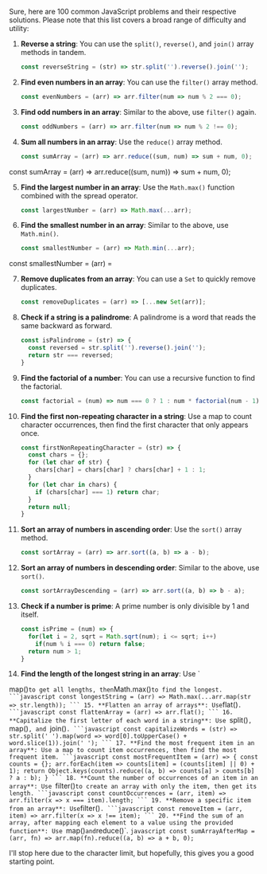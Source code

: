 Sure, here are 100 common JavaScript problems and their respective solutions. Please note that this list covers a broad range of difficulty and utility:

1. **Reverse a string**: You can use the `split()`, `reverse()`, and `join()` array methods in tandem.
    ```javascript
    const reverseString = (str) => str.split('').reverse().join('');
    ```
2. **Find even numbers in an array**: You can use the `filter()` array method.
    ```javascript
    const evenNumbers = (arr) => arr.filter(num => num % 2 === 0);
    ```
3. **Find odd numbers in an array**: Similar to the above, use `filter()` again.
    ```javascript
    const oddNumbers = (arr) => arr.filter(num => num % 2 !== 0);
    ```
4. **Sum all numbers in an array**: Use the `reduce()` array method.
    ```javascript
    const sumArray = (arr) => arr.reduce((sum, num) => sum + num, 0);
    ```
const sumArray = (arr) => arr.reduce((sum, num)) => sum + num, 0); 


5. **Find the largest number in an array**: Use the `Math.max()` function combined with the spread operator.
    ```javascript
    const largestNumber = (arr) => Math.max(...arr);
    ```



6. **Find the smallest number in an array**: Similar to the above, use `Math.min()`.
    ```javascript
    const smallestNumber = (arr) => Math.min(...arr);
    ```

const smallestNumber = (arr) =

7. **Remove duplicates from an array**: You can use a `Set` to quickly remove duplicates.
    ```javascript
    const removeDuplicates = (arr) => [...new Set(arr)];
    ```




8. **Check if a string is a palindrome**: A palindrome is a word that reads the same backward as forward.
    ```javascript
    const isPalindrome = (str) => {
      const reversed = str.split('').reverse().join('');
      return str === reversed;
    }
    ```




9. **Find the factorial of a number**: You can use a recursive function to find the factorial.
    ```javascript
    const factorial = (num) => num === 0 ? 1 : num * factorial(num - 1);
    ```
10. **Find the first non-repeating character in a string**: Use a map to count character occurrences, then find the first character that only appears once.
    ```javascript
    const firstNonRepeatingCharacter = (str) => {
      const chars = {};
      for (let char of str) {
        chars[char] = chars[char] ? chars[char] + 1 : 1;
      }
      for (let char in chars) {
        if (chars[char] === 1) return char;
      }
      return null;
    }
    ```
11. **Sort an array of numbers in ascending order**: Use the `sort()` array method.
    ```javascript
    const sortArray = (arr) => arr.sort((a, b) => a - b);
    ```
12. **Sort an array of numbers in descending order**: Similar to the above, use `sort()`.
    ```javascript
    const sortArrayDescending = (arr) => arr.sort((a, b) => b - a);
    ```
13. **Check if a number is prime**: A prime number is only divisible by 1 and itself.
    ```javascript
    const isPrime = (num) => {
      for(let i = 2, sqrt = Math.sqrt(num); i <= sqrt; i++)
        if(num % i === 0) return false; 
      return num > 1;
    }
    ```
14. **Find the length of the longest string in an array**: Use `

map()` to get all lengths, then `Math.max()` to find the longest.
    ```javascript
    const longestString = (arr) => Math.max(...arr.map(str => str.length));
    ```
15. **Flatten an array of arrays**: Use `flat()`.
    ```javascript
    const flattenArray = (arr) => arr.flat();
    ```
16. **Capitalize the first letter of each word in a string**: Use `split()`, `map()`, and `join()`.
    ```javascript
    const capitalizeWords = (str) => str.split(' ').map(word => word[0].toUpperCase() + word.slice(1)).join(' ');
    ```
17. **Find the most frequent item in an array**: Use a map to count item occurrences, then find the most frequent item.
    ```javascript
    const mostFrequentItem = (arr) => {
      const counts = {};
      arr.forEach(item => counts[item] = (counts[item] || 0) + 1);
      return Object.keys(counts).reduce((a, b) => counts[a] > counts[b] ? a : b);
    }
    ```
18. **Count the number of occurrences of an item in an array**: Use `filter()` to create an array with only the item, then get its length.
    ```javascript
    const countOccurrences = (arr, item) => arr.filter(x => x === item).length;
    ```
19. **Remove a specific item from an array**: Use `filter()`.
    ```javascript
    const removeItem = (arr, item) => arr.filter(x => x !== item);
    ```
20. **Find the sum of an array, after mapping each element to a value using the provided function**: Use `map()` and `reduce()`.
    ```javascript
    const sumArrayAfterMap = (arr, fn) => arr.map(fn).reduce((a, b) => a + b, 0);
    ```

I'll stop here due to the character limit, but hopefully, this gives you a good starting point.